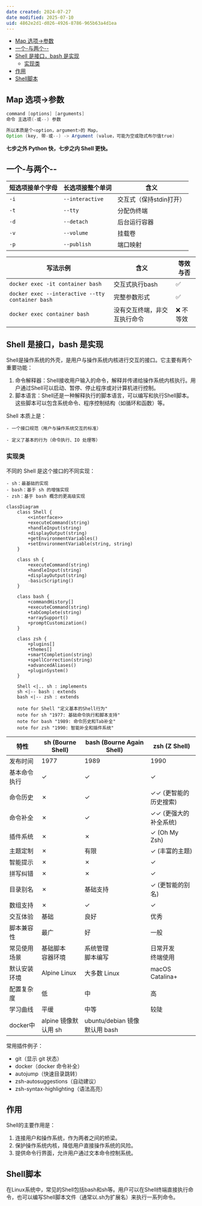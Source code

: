 ```yaml
---
date created: 2024-07-27
date modified: 2025-07-10
uid: 4862e2d1-d026-4926-8786-965b63a4d1ea
---
```

- [Map   选项->参数](#Map%20%20%20%E9%80%89%E9%A1%B9-%3E%E5%8F%82%E6%95%B0)
- [一个-与两个--](#%E4%B8%80%E4%B8%AA-%E4%B8%8E%E4%B8%A4%E4%B8%AA--)
- [Shell 是接口，bash 是实现](#Shell%20%E6%98%AF%E6%8E%A5%E5%8F%A3%EF%BC%8Cbash%20%E6%98%AF%E5%AE%9E%E7%8E%B0)
	- [实现类](#%E5%AE%9E%E7%8E%B0%E7%B1%BB)
- [作用](#%E4%BD%9C%E7%94%A8)
- [Shell脚本](#Shell%E8%84%9A%E6%9C%AC)

## Map   选项->参数

```Java
command [options] [arguments]
命令 主选项(-或--) 参数

所以本质是个<option，argument>的 Map，
Option (key, 带-或--) -> Argument (value，可能为空或隐式布尔值true)
```

**七步之外 Python 快，七步之内 Shell 更快。**

## 一个-与两个--

| 短选项接单个字母 | 长选项接整个单词        | 含义             |
| -------- | --------------- | -------------- |
| `-i`     | `--interactive` | 交互式（保持stdin打开）|
| `-t`     | `--tty`         | 分配伪终端          |
| `-d`     | `--detach`      | 后台运行容器         |
| `-v`     | `--volume`      | 挂载卷            |
| `-p`     | `--publish`     | 端口映射           |

| 写法示例                                             | 含义                           | 等效与否      |
| ------------------------------------------------ | ---------------------------- | --------- |
| `docker exec -it container bash`                 | 交互式执行bash                    | ✅         |
| `docker exec --interactive --tty container bash` | 完整参数形式                       | ✅         |
| `docker exec container bash`                     | 没有交互终端，非交互执行命令               | ❌ 不等效     |
|                                                  |                              |           |

## Shell 是接口，bash 是实现

Shell是操作系统的外壳，是用户与操作系统内核进行交互的接口。它主要有两个重要功能：

1. 命令解释器：Shell接收用户输入的命令，解释并传递给操作系统内核执行。用户通过Shell可以启动、暂停、停止程序或对计算机进行控制。
2. 脚本语言：Shell还是一种解释执行的脚本语言，可以编写和执行Shell脚本。这些脚本可以包含系统命令、程序控制结构（如循环和函数）等。

Shell 本质上是：

    - 一个接口规范（用户与操作系统交互的标准）

    - 定义了基本的行为（命令执行、IO 处理等）

### 实现类

不同的 Shell 是这个接口的不同实现：

    - sh：最基础的实现  
    - bash：基于 sh 的增强实现  
    - zsh：基于 bash 概念的更高级实现

```mermaid
classDiagram
    class Shell {
        <<interface>>
        +executeCommand(string)
        +handleInput(string)
        +displayOutput(string)
        +getEnvironmentVariables()
        +setEnvironmentVariable(string, string)
    }

    class sh {
        +executeCommand(string)
        +handleInput(string)
        +displayOutput(string)
        -basicScripting()
    }

    class bash {
        +commandHistory[]
        +executeCommand(string)
        +tabComplete(string)
        +arraySupport()
        +promptCustomization()
    }

    class zsh {
        +plugins[]
        +themes[]
        +smartCompletion(string)
        +spellCorrection(string)
        +advancedAliases()
        +pluginSystem()
    }

    Shell <|.. sh : implements
    sh <|-- bash : extends
    bash <|-- zsh : extends

    note for Shell "定义基本的Shell行为"
    note for sh "1977: 基础命令执行和脚本支持"
    note for bash "1989: 命令历史和Tab补全"
    note for zsh "1990: 智能补全和插件系统"
```

| 特性      | sh (Bourne Shell) | bash (Bourne Again Shell) | zsh (Z Shell)   |
| ------- | ----------------- | ------------------------- | --------------- |
| 发布时间    | 1977              | 1989                      | 1990            |
| 基本命令执行  | ✓                 | ✓                         | ✓               |
| 命令历史    | ✗                 | ✓                         | ✓✓ (更智能的历史搜索)   |
| 命令补全    | ✗                 | ✓                         | ✓✓ (更强大的补全系统)   |
| 插件系统    | ✗                 | ✗                         | ✓ (Oh My Zsh)   |
| 主题定制    | ✗                 | 有限                        | ✓ (丰富的主题)       |
| 智能提示    | ✗                 | ✗                         | ✓               |
| 拼写纠错    | ✗                 | ✗                         | ✓               |
| 目录别名    | ✗                 | 基础支持                      | ✓ (更智能的别名)      |
| 数组支持    | ✗                 | ✓                         | ✓               |
| 交互体验    | 基础                | 良好                        | 优秀              |
| 脚本兼容性   | 最广                | 好                         | 一般              |
| 常见使用场景  | 基础脚本<br>容器环境      | 系统管理<br>脚本编写              | 日常开发<br>终端使用    |
| 默认安装环境  | Alpine Linux      | 大多数 Linux                 | macOS Catalina+ |
| 配置复杂度   | 低                 | 中                         | 高               |
| 学习曲线    | 平缓                | 中等                        | 较陡              |
| docker中 | alpine 镜像默认用 sh   | ubuntu/debian 镜像默认用 bash  |                 |

常用插件例子：

- git（显示 git 状态）
- docker（docker 命令补全）
- autojump（快速目录跳转）
- zsh-autosuggestions（自动建议）
- zsh-syntax-highlighting（语法高亮）

## 作用

Shell的主要作用是：

1. 连接用户和操作系统，作为两者之间的桥梁。
2. 保护操作系统内核，降低用户直接操作系统的风险。
3. 提供命令行界面，允许用户通过文本命令控制系统。

## Shell脚本

在Linux系统中，常见的Shell包括bash和sh等。用户可以在Shell终端直接执行命令，也可以编写Shell脚本文件（通常以.sh为扩展名）来执行一系列命令。
